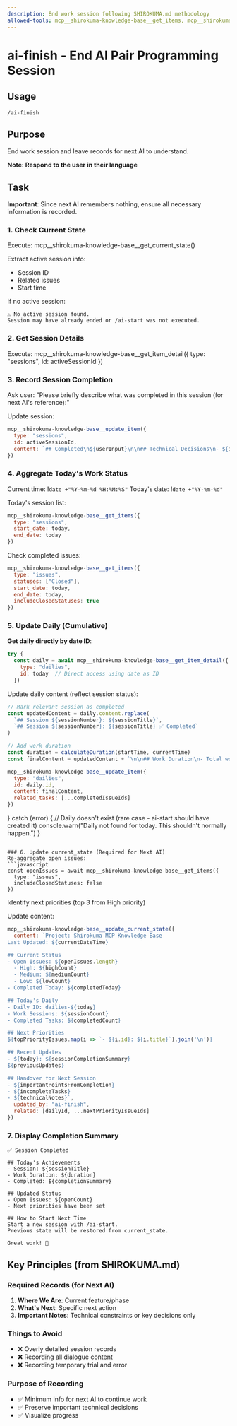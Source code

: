 ```yaml
---
description: End work session following SHIROKUMA.md methodology
allowed-tools: mcp__shirokuma-knowledge-base__get_items, mcp__shirokuma-knowledge-base__create_item, mcp__shirokuma-knowledge-base__update_item, mcp__shirokuma-knowledge-base__get_current_state, mcp__shirokuma-knowledge-base__update_current_state, mcp__shirokuma-knowledge-base__get_item_detail, Bash(date:*)
---
```


# ai-finish - End AI Pair Programming Session

## Usage
```
/ai-finish
```

## Purpose
End work session and leave records for next AI to understand.

**Note: Respond to the user in their language**

## Task

**Important**: Since next AI remembers nothing, ensure all necessary information is recorded.

### 1. Check Current State
Execute: mcp__shirokuma-knowledge-base__get_current_state()

Extract active session info:
- Session ID
- Related issues
- Start time

If no active session:
```
⚠️ No active session found.
Session may have already ended or /ai-start was not executed.
```

### 2. Get Session Details
Execute: mcp__shirokuma-knowledge-base__get_item_detail({
  type: "sessions",
  id: activeSessionId
})

### 3. Record Session Completion
Ask user:
"Please briefly describe what was completed in this session (for next AI's reference):"

Update session:
```javascript
mcp__shirokuma-knowledge-base__update_item({
  type: "sessions",
  id: activeSessionId,
  content: `## Completed\n${userInput}\n\n## Technical Decisions\n- ${important decisions}\n\n## Next Steps\n- ${where to resume}`
})
```

### 4. Aggregate Today's Work Status
Current time: !`date +"%Y-%m-%d %H:%M:%S"`
Today's date: !`date +"%Y-%m-%d"`

Today's session list:
```javascript
mcp__shirokuma-knowledge-base__get_items({ 
  type: "sessions", 
  start_date: today, 
  end_date: today 
})
```

Check completed issues:
```javascript
mcp__shirokuma-knowledge-base__get_items({ 
  type: "issues",
  statuses: ["Closed"],
  start_date: today,
  end_date: today,
  includeClosedStatuses: true
})
```

### 5. Update Daily (Cumulative)
**Get daily directly by date ID**:
```javascript
try {
  const daily = await mcp__shirokuma-knowledge-base__get_item_detail({
    type: "dailies",
    id: today  // Direct access using date as ID
  })
```

  Update daily content (reflect session status):
  ```javascript
  // Mark relevant session as completed
  const updatedContent = daily.content.replace(
    `## Session ${sessionNumber}: ${sessionTitle}`,
    `## Session ${sessionNumber}: ${sessionTitle} ✅ Completed`
  )
  
  // Add work duration
  const duration = calculateDuration(startTime, currentTime)
  const finalContent = updatedContent + `\n\n## Work Duration\n- Total work time: ${duration}`
  
  mcp__shirokuma-knowledge-base__update_item({
    type: "dailies",
    id: daily.id,
    content: finalContent,
    related_tasks: [...completedIssueIds]
  })
  ```
} catch (error) {
  // Daily doesn't exist (rare case - ai-start should have created it)
  console.warn("Daily not found for today. This shouldn't normally happen.")
}
```

### 6. Update current_state (Required for Next AI)
Re-aggregate open issues:
```javascript
const openIssues = await mcp__shirokuma-knowledge-base__get_items({ 
  type: "issues", 
  includeClosedStatuses: false 
})
```

Identify next priorities (top 3 from High priority)

Update content:
```javascript
mcp__shirokuma-knowledge-base__update_current_state({
  content: `Project: Shirokuma MCP Knowledge Base
Last Updated: ${currentDateTime}

## Current Status
- Open Issues: ${openIssues.length}
  - High: ${highCount}
  - Medium: ${mediumCount}  
  - Low: ${lowCount}
- Completed Today: ${completedToday}

## Today's Daily
- Daily ID: dailies-${today}
- Work Sessions: ${sessionCount}
- Completed Tasks: ${completedCount}

## Next Priorities
${topPriorityIssues.map(i => `- ${i.id}: ${i.title}`).join('\n')}

## Recent Updates
- ${today}: ${sessionCompletionSummary}
${previousUpdates}

## Handover for Next Session
- ${importantPointsFromCompletion}
- ${incompleteTasks}
- ${technicalNotes}`,
  updated_by: "ai-finish",
  related: [dailyId, ...nextPriorityIssueIds]
})
```

### 7. Display Completion Summary
```
✅ Session Completed

## Today's Achievements
- Session: ${sessionTitle}
- Work Duration: ${duration}
- Completed: ${completionSummary}

## Updated Status
- Open Issues: ${openCount}
- Next priorities have been set

## How to Start Next Time
Start a new session with /ai-start.
Previous state will be restored from current_state.

Great work! 🎉
```

## Key Principles (from SHIROKUMA.md)

### Required Records (for Next AI)
1. **Where We Are**: Current feature/phase
2. **What's Next**: Specific next action  
3. **Important Notes**: Technical constraints or key decisions only

### Things to Avoid
- ❌ Overly detailed session records
- ❌ Recording all dialogue content
- ❌ Recording temporary trial and error

### Purpose of Recording
- ✅ Minimum info for next AI to continue work
- ✅ Preserve important technical decisions
- ✅ Visualize progress